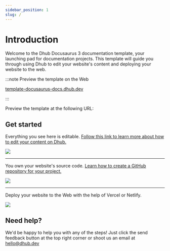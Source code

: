 ```yaml
---
sidebar_position: 1
slug: /
---
```


# Introduction

Welcome to the Dhub Docusaurus 3 documentation template, your launching pad for documentation projects. This template will guide you through using Dhub to edit your website's content and deploying your website to the web.

:::note Preview the template on the Web

[template-docusaurus-docs.dhub.dev](http://template-docusaurus-docs.dhub.dev)

:::

Preview the template at the following URL:&#x20;

## Get started

Everything you see here is editable. [Follow this link to learn more about how to edit your content on Dhub.](edit.mdx)

![](/img/step-1.png)

---

You own your website's source code. [Learn how to create a GitHub repository for your project.](intro.md)

![](/img/step-2.png)

---

Deploy your website to the Web with the help of Vercel or Netlify.

![](/img/step-3.png)

## Need help?

We'd be happy to help you with any of the steps! Just click the send feedback button at the top right corner or shoot us an email at [hello@dhub.dev](mailto:hello@dhub.dev)

&#x20;
